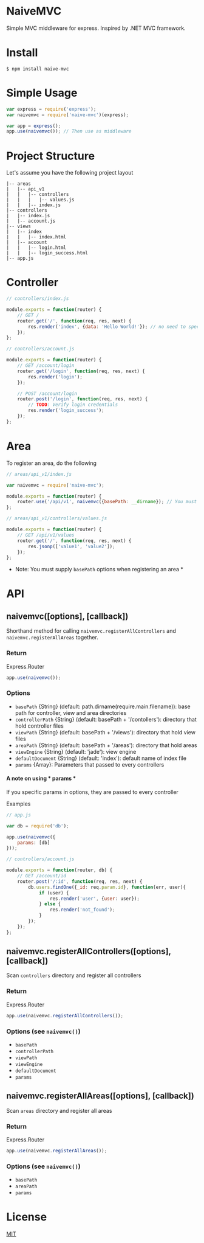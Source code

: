 NaiveMVC
=========

Simple MVC middleware for express. Inspired by .NET MVC framework.

Install
=======

```shell
$ npm install naive-mvc
```

Simple Usage
============

```javascript
var express = require('express');
var naivemvc = require('naive-mvc')(express);

var app = express();
app.use(naivemvc()); // Then use as middleware
```

Project Structure
================

Let's assume you have the following project layout

```
|-- areas
|   |-- api_v1
|   |   |-- controllers
|   |   |   |-- values.js
|   |   |-- index.js
|-- controllers
|   |-- index.js
|   |-- account.js
|-- views
|   |-- index
|   |   |-- index.html
|   |-- account
|   |   |-- login.html
|   |   |-- login_success.html
|-- app.js
```

Controller
==========

```javascript
// controllers/index.js

module.exports = function(router) {
    // GET /
    router.get('/', function(req, res, next) {
        res.render('index', {data: 'Hello World!'}); // no need to specify path of the view file
    });
};
```

```javascript
// controllers/account.js

module.exports = function(router) {
    // GET /account/login
    router.get('/login', function(req, res, next) {
        res.render('login');
    });

    // POST /account/login
    router.post('/login', function(req, res, next) {
        // TODO: Verify login credentials
        res.render('login_success');
    });
};
```

Area
====

To register an area, do the following

```javascript
// areas/api_v1/index.js

var naivemvc = require('naive-mvc');

module.exports = function(router) {
    router.use('/api/v1', naivemvc({basePath: __dirname}); // You must supply basePath here
};
```

```javascript
// areas/api_v1/controllers/values.js

module.exports = function(router) {
    // GET /api/v1/values
    router.get('/', function(req, res, next) {
        res.jsonp(['value1', 'value2']);
    });
};
```

* Note: You must supply `basePath` options when registering an area *

API
===

naivemvc([options], [callback])
-------------------------------

Shorthand method for calling `naivemvc.registerAllControllers` and `naivemvc.registerAllAreas` together.

### Return

Express.Router

```javascript
app.use(naivemvc());
```

### Options

- `basePath` {String} (default: path.dirname(require.main.filename)): base path for controller, view and area directories
- `controllerPath` {String} (default: basePath + '/contollers'): directory that hold controller files
- `viewPath` {String} (default: basePath + '/views'): directory that hold view files
- `areaPath` {String} (default: basePath + '/areas'): directory that hold areas
- `viewEngine` {String} (default: 'jade'): view engine
- `defaultDocument` {String} (default: 'index'): default name of index file
- `params` {Array<String>}: Parameters that passed to every controllers

#### A note on using * params *

If you specific params in options, they are passed to every controller

Examples

```javascript
// app.js

var db = require('db');

app.use(naivemvc({
    params: [db]
}));
```

```javascript
// controllers/account.js

module.exports = function(router, db) {
    // GET /account/id
    router.post('/:id', function(req, res, next) {
        db.users.findOne({_id: req.param.id}, function(err, user){
            if (user) {
                res.render('user', {user: user});
            } else {
                res.render('not_found');
            }
        });
    });
};
```

naivemvc.registerAllControllers([options], [callback])
------------------------------------------------------

Scan `controllers` directory and register all controllers

### Return

Express.Router

```javascript
app.use(naivemvc.registerAllControllers());
```

### Options (see `naivemvc()`)

- `basePath`
- `controllerPath`
- `viewPath`
- `viewEngine`
- `defaultDocument`
- `params`

naivemvc.registerAllAreas([options], [callback])
------------------------------------------------------

Scan `areas` directory and register all areas

### Return

Express.Router

```javascript
app.use(naivemvc.registerAllAreas());
```

### Options (see `naivemvc()`)

- `basePath`
- `areaPath`
- `params`

License 
=======

[MIT](LICENSE)